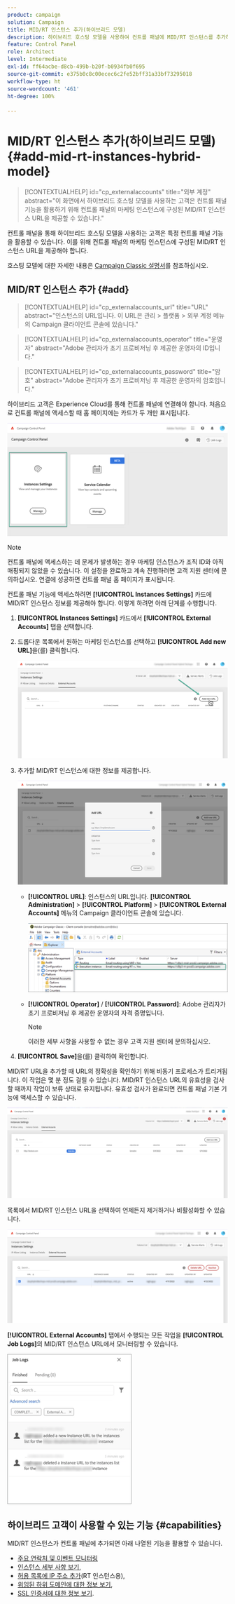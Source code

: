 ```yaml
---
product: campaign
solution: Campaign
title: MID/RT 인스턴스 추가(하이브리드 모델)
description: 하이브리드 호스팅 모델을 사용하여 컨트롤 패널에 MID/RT 인스턴스를 추가하는 방법을 알아봅니다.
feature: Control Panel
role: Architect
level: Intermediate
exl-id: ff64acbe-d8cb-499b-b20f-b0934fb0f695
source-git-commit: e375b0c8c00ecec6c2fe52bff31a33bf73295018
workflow-type: ht
source-wordcount: '461'
ht-degree: 100%

---
```


# MID/RT 인스턴스 추가(하이브리드 모델){#add-mid-rt-instances-hybrid-model}

>[!CONTEXTUALHELP]
>id="cp_externalaccounts"
>title="외부 계정"
>abstract="이 화면에서 하이브리드 호스팅 모델을 사용하는 고객은 컨트롤 패널 기능을 활용하기 위해 컨트롤 패널의 마케팅 인스턴스에 구성된 MID/RT 인스턴스 URL을 제공할 수 있습니다."

컨트롤 패널을 통해 하이브리드 호스팅 모델을 사용하는 고객은 특정 컨트롤 패널 기능을 활용할 수 있습니다. 이를 위해 컨트롤 패널의 마케팅 인스턴스에 구성된 MID/RT 인스턴스 URL을 제공해야 합니다.

호스팅 모델에 대한 자세한 내용은 [Campaign Classic 설명서](https://experienceleague.adobe.com/docs/campaign-classic/using/installing-campaign-classic/architecture-and-hosting-models/hosting-models-lp/hosting-models.html?lang=ko)를 참조하십시오.

## MID/RT 인스턴스 추가 {#add}

>[!CONTEXTUALHELP]
>id="cp_externalaccounts_url"
>title="URL"
>abstract="인스턴스의 URL입니다. 이 URL은 관리 > 플랫폼 > 외부 계정 메뉴의 Campaign 클라이언트 콘솔에 있습니다."

>[!CONTEXTUALHELP]
>id="cp_externalaccounts_operator"
>title="운영자"
>abstract="Adobe 관리자가 초기 프로비저닝 후 제공한 운영자의 ID입니다."

>[!CONTEXTUALHELP]
>id="cp_externalaccounts_password"
>title="암호"
>abstract="Adobe 관리자가 초기 프로비저닝 후 제공한 운영자의 암호입니다."

하이브리드 고객은 Experience Cloud를 통해 컨트롤 패널에 연결해야 합니다. 처음으로 컨트롤 패널에 액세스할 때 홈 페이지에는 카드가 두 개만 표시됩니다.

![](assets/hybrid-homepage.png)

>[!NOTE]
>
>컨트롤 패널에 액세스하는 데 문제가 발생하는 경우 마케팅 인스턴스가 조직 ID와 아직 매핑되지 않았을 수 있습니다. 이 설정을 완료하고 계속 진행하려면 고객 지원 센터에 문의하십시오. 연결에 성공하면 컨트롤 패널 홈 페이지가 표시됩니다.

컨트롤 패널 기능에 액세스하려면 **[!UICONTROL Instances Settings]** 카드에 MID/RT 인스턴스 정보를 제공해야 합니다. 이렇게 하려면 아래 단계를 수행합니다.

1. **[!UICONTROL Instances Settings]** 카드에서 **[!UICONTROL External Accounts]** 탭을 선택합니다.

1. 드롭다운 목록에서 원하는 마케팅 인스턴스를 선택하고 **[!UICONTROL Add new URL]**&#x200B;을(를) 클릭합니다.

   ![](assets/external-account-addbutton.png)

1. 추가할 MID/RT 인스턴스에 대한 정보를 제공합니다.

   ![](assets/external-account-add.png)

   * **[!UICONTROL URL]**: 인스턴스의 URL입니다. **[!UICONTROL Administration]** > **[!UICONTROL Platform]** > **[!UICONTROL External Accounts]** 메뉴의 Campaign 클라이언트 콘솔에 있습니다.

      ![](assets/external-account-url.png)

   * **[!UICONTROL Operator]** / **[!UICONTROL Password]**: Adobe 관리자가 초기 프로비저닝 후 제공한 운영자의 자격 증명입니다.

      >[!NOTE]
      >
      >이러한 세부 사항을 사용할 수 없는 경우 고객 지원 센터에 문의하십시오.

1. **[!UICONTROL Save]**&#x200B;을(를) 클릭하여 확인합니다.

MID/RT URL을 추가할 때 URL의 정확성을 확인하기 위해 비동기 프로세스가 트리거됩니다. 이 작업은 몇 분 정도 걸릴 수 있습니다. MID/RT 인스턴스 URL의 유효성을 검사할 때까지 작업이 보류 상태로 유지됩니다. 유효성 검사가 완료되면 컨트롤 패널 기본 기능에 액세스할 수 있습니다.

![](assets/external-account-pending.png)

목록에서 MID/RT 인스턴스 URL을 선택하여 언제든지 제거하거나 비활성화할 수 있습니다.

![](assets/external-account-edit.png)

**[!UICONTROL External Accounts]** 탭에서 수행되는 모든 작업을 **[!UICONTROL Job Logs]**&#x200B;의 MID/RT 인스턴스 URL에서 모니터링할 수 있습니다.

![](assets/external-account-logs.png)

## 하이브리드 고객이 사용할 수 있는 기능 {#capabilities}

MID/RT 인스턴스가 컨트롤 패널에 추가되면 아래 나열된 기능을 활용할 수 있습니다.

* [주요 연락처 및 이벤트 모니터링](../../service-events/service-events.md)
* [인스턴스 세부 사항 보기](../../instances-settings/using/instance-details.md),
* [허용 목록에 IP 주소 추가](../../instances-settings/using/ip-allow-listing-instance-access.md)(RT 인스턴스용),
* [위임된 하위 도메인에 대한 정보 보기](../../subdomains-certificates/using/monitoring-subdomains.md),
* [SSL 인증서에 대한 정보 보기](../../subdomains-certificates/using/monitoring-ssl-certificates.md).

